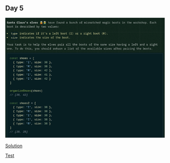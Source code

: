 ## Day 5

![instructions](./instructions.png)

[Solution](./solution.js)

[Test](../../../tests/2024/day5.test.js)
